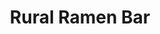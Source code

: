 ---
layout: place
title: "Rural Ramen Bar"
permalink: /california/san-francisco/rural-ramen-bar.html
stateAbbr: CA
stateName: California
cityName: San Francisco
place_id: ChIJr_OH-WiBhYARfUXHwDqwdSo
photos:
  - name: >-
      places/ChIJr_OH-WiBhYARfUXHwDqwdSo/photos/AeeoHcJRnFqEKkn96JTVKJ70wMYPiwwSMGIZH8hg2tZdZSA9QBfWwo-OGVNdLJgUrAZpA7D4AZzYi4s5lSXR7Ksa3CEvRmJ2K_a19OEPysUvUi7FjR90s6yPFQnduqtuNzyS7Ueuiprf7sdcgGOECbaEggdz5Bqc1TJVjLAMKIhVDnUhl7g9vhlCnoCALxg3yGpgiV94B5NYuFQBBAt8ie_M84hayw2S75ivVR0gm5c8ganTwGX95039ZvGsFdTeTjZFv_G5ikVht-nF8hoLJV69Dxl1QWXbAyI-5UOGTW8qnpA_rsdKywA9O6NOUKvGOvl0dm-JHe2R57jJEUY0cBIi0y5QU3KnVfq-Ws_OgXNnWPRbeRSq0dnVX18sdMG7CCTMVTydQALsGl0L1wb_HB7YBuU4HPTSaXbo21eT-8dPvUilV9U
    widthPx: 4032
    heightPx: 3024
    authorAttributions:
      - displayName: Yuta Higuchi
        uri: https://maps.google.com/maps/contrib/112863706490498402138
        photoUri: >-
          https://lh3.googleusercontent.com/a-/ALV-UjXtF5cHq1IMu4hq9t-iAPPq0gpC_LRZxS3WvJEKwImTE7NGhqIb=s100-p-k-no-mo
    flagContentUri: >-
      https://www.google.com/local/imagery/report/?cb_client=maps_api_places.places_api&image_key=!1e10!2sCIHM0ogKEICAgID-xebP6wE&hl=en-US
    googleMapsUri: >-
      https://www.google.com/maps/place//data=!3m4!1e2!3m2!1sCIHM0ogKEICAgID-xebP6wE!2e10!4m2!3m1!1s0x80858168f987f3af:0x2a75b03ac0c7457d
  - name: >-
      places/ChIJr_OH-WiBhYARfUXHwDqwdSo/photos/AeeoHcINHxWEkx1AOycNF7jLYzqFHB-VmLuWg_9-MiVGcEVMFtixg2DmDT6acdqe0j_-Fi-84wtN0L-qzbjG0_Hz8jNIbxieVeYicqqm0Nhw4cDnTCOJsrOxXGBP8ou7NnvTrP3_FcOY7uirg_9cKSAU1VM0UslvFe9Gov0uY8pM5QLq11kCozK3JlgSHvBgMFSx8z1nU2t026IeepWa0Vmt_h-hOluw3QDhRObe1v8spCijeNR5d3zn-Asrj8SogUw5M0GIhvOmQBPiYc3VkqacKZcB1kNrT7Bz3rkRxiHBFDTVAg
    widthPx: 2048
    heightPx: 1153
    authorAttributions:
      - displayName: Rural Ramen Bar
        uri: https://maps.google.com/maps/contrib/111131541815999163329
        photoUri: >-
          https://lh3.googleusercontent.com/a/ACg8ocJbK_qSnYAJ9fCkj1IpkdMa2-ghtPZb15jmsG3Eh1J3lVOSHw=s100-p-k-no-mo
    flagContentUri: >-
      https://www.google.com/local/imagery/report/?cb_client=maps_api_places.places_api&image_key=!1e10!2sAF1QipNXx07pvOMD2z5E3TANQLOkw5tGZNutqL4meGWB&hl=en-US
    googleMapsUri: >-
      https://www.google.com/maps/place//data=!3m4!1e2!3m2!1sAF1QipNXx07pvOMD2z5E3TANQLOkw5tGZNutqL4meGWB!2e10!4m2!3m1!1s0x80858168f987f3af:0x2a75b03ac0c7457d
  - name: >-
      places/ChIJr_OH-WiBhYARfUXHwDqwdSo/photos/AeeoHcLBkBn9YrmZzmPQqripxPpufxCp91x-98NpELllcNm6DDOH91ayQzn6xoW4OAdqw7kuzfr2uQwJAWBh3i5gJbEcN8QUVqkxIpxuGEl3MN8k7S_wXOSdp8b61Wa-xK8jXmljtLlXum2Pz2rOUHryGcwBPN0iksoTIhz_-eIikIDh48qoH3DQs3VTgcVQwj-NQsPgRrt2NEfBeE1zZyVfd0ewVyvexZgIl5yX7xN5qPeR13LelyGW--Feh4Fb9852sAww_ps80GrXAFbPTGrSXE-_A2qnCcX9JnKyPg7jFn7rqQn2IMrDI_hJpBQjk9b9UoEg9FWef37omUy38dj29tseTjyXMvse3KllekhVG8AAC2n3BpfO-shFnjSAxL7QtmiZ5kJJ9G0yRqBo2t6dkwGTAcUPZxBT-UqpEx5Rx198Rg
    widthPx: 1200
    heightPx: 1600
    authorAttributions:
      - displayName: Sebastian
        uri: https://maps.google.com/maps/contrib/105151486928845020231
        photoUri: >-
          https://lh3.googleusercontent.com/a/ACg8ocL8MhXmR4ayeBMxprGEgAAClpthgzQZ2y9cHfvZpxmxjwaEuQ=s100-p-k-no-mo
    flagContentUri: >-
      https://www.google.com/local/imagery/report/?cb_client=maps_api_places.places_api&image_key=!1e10!2sCIHM0ogKEICAgMDws7CHQg&hl=en-US
    googleMapsUri: >-
      https://www.google.com/maps/place//data=!3m4!1e2!3m2!1sCIHM0ogKEICAgMDws7CHQg!2e10!4m2!3m1!1s0x80858168f987f3af:0x2a75b03ac0c7457d
  - name: >-
      places/ChIJr_OH-WiBhYARfUXHwDqwdSo/photos/AeeoHcIR_x3kDPnzm4VoJfj8jHQ6uBeNTRXMWreQPItSvI_3u1UzCVYS-rjyp5sWNJyLX84VpxgJICjNipkI6mYMQpisAuBNPQRng-uaaRcF-8Os4UqjqIa_3rHjQ7KB2C1WCnlzSOMpwkme8vmFYlLJgwwjOurcPKCH84WaBw-UsCsekVmDEPB8dSx2h2U2QSnzArKs0ub6COyimWd0TLO_ViTFplPXEesw3YB8L1dQdiyvgXjr8jGn_qO38h6dfOkeHwsOOlK8WHrUiCDzu7Vh1EpsqW1q7cChXiYh-D8SSqsAGKyX39o_wTnyBgWTrzBu6wLYgzOX-46oN8ABZOcmDFsbFYSlWH3D8HgFE6XXwKvq7bevtxzFEGrk5dO1LUW-aJGLoQRsUMp66MgZSYcFwaJuO63Vc6_I21yuxc2_tRoR5qCelhxkDZvwC-tOsw
    widthPx: 2996
    heightPx: 2248
    authorAttributions:
      - displayName: Rainier Michael Bell
        uri: https://maps.google.com/maps/contrib/116897491743812518231
        photoUri: >-
          https://lh3.googleusercontent.com/a-/ALV-UjVwfjz8d2ZoFHpZPDleeV2PsbSv7RkTjYdQnoUa2SJOAOYS-2K1Qw=s100-p-k-no-mo
    flagContentUri: >-
      https://www.google.com/local/imagery/report/?cb_client=maps_api_places.places_api&image_key=!1e10!2sCIABIhADydmY9iNXCWedjuwAALcx&hl=en-US
    googleMapsUri: >-
      https://www.google.com/maps/place//data=!3m4!1e2!3m2!1sCIABIhADydmY9iNXCWedjuwAALcx!2e10!4m2!3m1!1s0x80858168f987f3af:0x2a75b03ac0c7457d
  - name: >-
      places/ChIJr_OH-WiBhYARfUXHwDqwdSo/photos/AeeoHcI94sBBXME2YrZJwJs4MRy1B1kV9O4ZoZeuLaiU9jWa_36xf43Jio_S5G43VLT84eMVMg5DXVMcaam4Yvx1AlN1IH13MbZJA7g43zyXVQKidIvY5xKZEKAvbzIk0fEl-f3jWtaI-iiDOZE_tWwrib7V8gVRPLtSmqD7FYCugxGgqZ5k3PX7Em_F92j2NSj0782SfdW3u2l1QIriS9p4O9jr9iU6j8zc2GzJ1mrL8suJCcMqI3dXvNrIqVycNrGxDr6fX2vS312EMfTNwtHMhzEVHTgHqtuttRnO4OvHueZytg
    widthPx: 2048
    heightPx: 1365
    authorAttributions:
      - displayName: Rural Ramen Bar
        uri: https://maps.google.com/maps/contrib/111131541815999163329
        photoUri: >-
          https://lh3.googleusercontent.com/a/ACg8ocJbK_qSnYAJ9fCkj1IpkdMa2-ghtPZb15jmsG3Eh1J3lVOSHw=s100-p-k-no-mo
    flagContentUri: >-
      https://www.google.com/local/imagery/report/?cb_client=maps_api_places.places_api&image_key=!1e10!2sAF1QipMH5QS__693i6U3DS56TsNOz8-u0YrNoOo68wlj&hl=en-US
    googleMapsUri: >-
      https://www.google.com/maps/place//data=!3m4!1e2!3m2!1sAF1QipMH5QS__693i6U3DS56TsNOz8-u0YrNoOo68wlj!2e10!4m2!3m1!1s0x80858168f987f3af:0x2a75b03ac0c7457d
  - name: >-
      places/ChIJr_OH-WiBhYARfUXHwDqwdSo/photos/AeeoHcKCJVBIBGBEEQBM0Q78HJ2fKhAIdomoFjDCwaLuYJgCBz9NeNlhu5-C-2wNEtdmeT4p9-2i0DGCpGJPQjNOXrNFEpSEP9xIqVdPGEUM_SdBrnIZmwh3gsEe-NgOsiF0eBom899wIJfyhNlRiIp1s3TGcpKm3wkOZnCiEN8KpWrcRMbbk4YXnE8Giwyx9mMK-Q89DE4TK6BOpbiGCS2pb3XTqwmFwKoKlww1pizicwZ7SiIymGan44T46pFjJO05lYv9bABExnUxxJh_LflB4bXEk49cshtBaByKfyCo-ClUyQ
    widthPx: 2048
    heightPx: 1365
    authorAttributions:
      - displayName: Rural Ramen Bar
        uri: https://maps.google.com/maps/contrib/111131541815999163329
        photoUri: >-
          https://lh3.googleusercontent.com/a/ACg8ocJbK_qSnYAJ9fCkj1IpkdMa2-ghtPZb15jmsG3Eh1J3lVOSHw=s100-p-k-no-mo
    flagContentUri: >-
      https://www.google.com/local/imagery/report/?cb_client=maps_api_places.places_api&image_key=!1e10!2sAF1QipM2xsuEjONt1bYL_CNmhcqTZ4A9wkY0japwoOQt&hl=en-US
    googleMapsUri: >-
      https://www.google.com/maps/place//data=!3m4!1e2!3m2!1sAF1QipM2xsuEjONt1bYL_CNmhcqTZ4A9wkY0japwoOQt!2e10!4m2!3m1!1s0x80858168f987f3af:0x2a75b03ac0c7457d
  - name: >-
      places/ChIJr_OH-WiBhYARfUXHwDqwdSo/photos/AeeoHcKCd6UZJdFyABBXY2TXFBra0AbAYf70v22wCB8SxjeHLlSbLh1G1gbOc7yzejiv4k8U6QHFTwgyu5AgaFxuZsTT4QhKadDsZIXUkKbJbVqMdslQ-EoniaodjPndYkIdShGoTReqss8kjvePJt7Us0m1WQHj4dSIzQk-CJv_BLQ_0yvDUIJOry3PWinTBBnUrRiijkPBBhE1pD3Hiq8eJ4ZBCmndi5ww7y12VBVawRgpNB97WZl34Hyn69rprZDqZrrzOVuGygFeVTpGwRYTssvsvVoQuEirlqMukRmkFz9A_C8UYFPDOcHxO0JVFgrNZuDbbmWJWD492AI0sL3lS9KxpaDIYd2DYUa84LcW7qnptmlT6pM6lqbDLJBpKVYUrhoWq7VCfxtmhGvvPWvnYo2k8X3TcRBbwBaTzIy5AeM
    widthPx: 3024
    heightPx: 4032
    authorAttributions:
      - displayName: Reina Davé
        uri: https://maps.google.com/maps/contrib/105064073044413240339
        photoUri: >-
          https://lh3.googleusercontent.com/a-/ALV-UjWxqSkFXNu80rPKeXrcOAc73h-iaglEX_F_-0Asb6bv7H5B-PfVlA=s100-p-k-no-mo
    flagContentUri: >-
      https://www.google.com/local/imagery/report/?cb_client=maps_api_places.places_api&image_key=!1e10!2sCIHM0ogKEICAgIDOg_XxOA&hl=en-US
    googleMapsUri: >-
      https://www.google.com/maps/place//data=!3m4!1e2!3m2!1sCIHM0ogKEICAgIDOg_XxOA!2e10!4m2!3m1!1s0x80858168f987f3af:0x2a75b03ac0c7457d
  - name: >-
      places/ChIJr_OH-WiBhYARfUXHwDqwdSo/photos/AeeoHcJsCBjA0nC3NbrDTIyrmMCtdvwU0-FRBO5BrQfVSiVoArBeCcb3SS4dzZqObn1yuSX3636ZI3qVtUtdObcB8kqjRddcjSlmDVq32VoW5fkyCgyQK-qinYHdsySWJ_e8r2n-Ix9f6SDmhdX59TQeefASgy-6myluOkAcqMEYvagc-mAykQkyF1cgI_sH3KE4AZ5v6IVaQrZo-uIFrjAuI6B8vIp1NsIM_UBA4U5ntKClqTPFk5Z_vJGVsIctZBfCYLRA9t63BsfUI2LZsiLF-NA04Cz3OYeo6j-EGqp7nzfAy_CgNT31Of-3Ae8AY0MRmDu20dulZUnLpZzyJdlWGrGIQYgNgxJId1ZeWc8k8XupO6d11wqZ2Xf7EqhgtvPQmMRBRCRCt3NbryHuM-Z7PdPVMaEgGVb-6Xb5KWeLN-c
    widthPx: 3072
    heightPx: 4080
    authorAttributions:
      - displayName: Vijay Devaguptapu
        uri: https://maps.google.com/maps/contrib/101004965474487643846
        photoUri: >-
          https://lh3.googleusercontent.com/a-/ALV-UjXRMmdsYTqll4D7tqHOfGjBsGdsp7sfGo_4M4LAyJpISqgGdxxPyA=s100-p-k-no-mo
    flagContentUri: >-
      https://www.google.com/local/imagery/report/?cb_client=maps_api_places.places_api&image_key=!1e10!2sCIHM0ogKEICAgICD4-K3OQ&hl=en-US
    googleMapsUri: >-
      https://www.google.com/maps/place//data=!3m4!1e2!3m2!1sCIHM0ogKEICAgICD4-K3OQ!2e10!4m2!3m1!1s0x80858168f987f3af:0x2a75b03ac0c7457d
  - name: >-
      places/ChIJr_OH-WiBhYARfUXHwDqwdSo/photos/AeeoHcLB7BLxsGXp60SJneALYJVz7t13Cko-4HQP9X5MDAyvHqf-3pONNlWPdsQef7d_fSRvtXesEz0OZGjbIvvMAJXbKBGKRMxUOtxWutPRR2fwjNWYmKtnA3n0-5_ZrypL9Nfav7CqPp3QJ3iBNgap6wo4zOWcjHQTq4ae7MDiPYviWmjY31BIsBsVjvf56IlffV_OA1GWBF0DtwAqfD8y2iZYkzs9hiCx4bqK5WyKjbGvxD10I5cbWVLybsTZTsqnEMTNim97SToskQKneGh1KobyLIgSNW8NCcTi4YaFJdUGtQ3cmMQxDsSQHqzsrHVm4ptOmfntAcrOIucRheVQ0CKPoUIXdIcaGhl6NYAsC4plq8CIiQIPu02uUOnSTkGvYYfq5v4tZyvypmOZs1G5ENxw0W7YMHKU-A0v-ZFkNKIlqPaq
    widthPx: 4032
    heightPx: 3024
    authorAttributions:
      - displayName: Ivan Martinez
        uri: https://maps.google.com/maps/contrib/114327443517448261948
        photoUri: >-
          https://lh3.googleusercontent.com/a-/ALV-UjX02alvnZnR2YhUNr9uCmZwqZ2czomde75r_Z5kLb0YhUmjPnQy=s100-p-k-no-mo
    flagContentUri: >-
      https://www.google.com/local/imagery/report/?cb_client=maps_api_places.places_api&image_key=!1e10!2sCIHM0ogKEICAgIC1-OiUkwE&hl=en-US
    googleMapsUri: >-
      https://www.google.com/maps/place//data=!3m4!1e2!3m2!1sCIHM0ogKEICAgIC1-OiUkwE!2e10!4m2!3m1!1s0x80858168f987f3af:0x2a75b03ac0c7457d
  - name: >-
      places/ChIJr_OH-WiBhYARfUXHwDqwdSo/photos/AeeoHcKuDG13eW0Zsco_csDxv7XwRJBrmRtpOl8zE8d2EMhsZTLszsVaIn7_l8ogCjo7oPZUOsKq9LpFtX-v6nun_M0vbePCtUIsL_62_UVhOjvrlIDKLsMYQqstVM1H8zJ5i4089avmtHqm2zRkIJmSgemH88nhoLkIe_Zekw3b1AgjuevkyLEbaw_mmr9yuNyCZvj36God6h3Q-KUA_yaLPYLO7crvVet93ErZA5SRc_7E0GKLD-zKKAdUTlrLgohoBpsANcdv-QFFdg-_Netht4MH4gqf5WXgUUYTQ66rsahB0_vbGZFgmpZeSN07JkVqwMziGbTDb4TjWkzQk9UuBdIFrRvFzkvTjxv_QAK8qhF_m9GA3ZXgDGtHTnp3axCdNpG7GfeaNJykOx4PHtoXUXo_RklZ_zTHSZVuzlkoK46Yqg
    widthPx: 3072
    heightPx: 4080
    authorAttributions:
      - displayName: Penny Gaffney
        uri: https://maps.google.com/maps/contrib/100865124178850645279
        photoUri: >-
          https://lh3.googleusercontent.com/a-/ALV-UjWb80s2guqAoj8ime63oMCAX6_Lzk1OrW6MONXDsebhyFJJo377iQ=s100-p-k-no-mo
    flagContentUri: >-
      https://www.google.com/local/imagery/report/?cb_client=maps_api_places.places_api&image_key=!1e10!2sCIHM0ogKEICAgICrmJ-3Cg&hl=en-US
    googleMapsUri: >-
      https://www.google.com/maps/place//data=!3m4!1e2!3m2!1sCIHM0ogKEICAgICrmJ-3Cg!2e10!4m2!3m1!1s0x80858168f987f3af:0x2a75b03ac0c7457d
address: 1059 Powell St, San Francisco, CA 94108, USA
street: 1059 Powell St
city: San Francisco
state: CA
zip: '94108'
country: USA
neighborhood: Nob Hill
latitude: '37.794505'
longitude: '-122.409821'
accessibility_options:
  wheelchairAccessibleEntrance: true
  wheelchairAccessibleRestroom: true
  wheelchairAccessibleSeating: true
business_status: OPERATIONAL
name: Rural Ramen Bar
google_maps_links:
  directionsUri: >-
    https://www.google.com/maps/dir//''/data=!4m7!4m6!1m1!4e2!1m2!1m1!1s0x80858168f987f3af:0x2a75b03ac0c7457d!3e0
  placeUri: https://maps.google.com/?cid=3059545288256996733
  writeAReviewUri: >-
    https://www.google.com/maps/place//data=!4m3!3m2!1s0x80858168f987f3af:0x2a75b03ac0c7457d!12e1
  reviewsUri: >-
    https://www.google.com/maps/place//data=!4m4!3m3!1s0x80858168f987f3af:0x2a75b03ac0c7457d!9m1!1b1
  photosUri: >-
    https://www.google.com/maps/place//data=!4m3!3m2!1s0x80858168f987f3af:0x2a75b03ac0c7457d!10e5
primary_type: Ramen Restaurant
opening_hours:
  regular: null
  current: null
secondary_opening_hours:
  regular:
    weekdayDescriptions: null
    type: null
  current:
    weekdayDescriptions: null
    type: null
phone: (415) 274-9942
price_level: PRICE_LEVEL_MODERATE
price_range: $10 &ndash; $20
rating: '4.5'
rating_count: 348
website: https://www.ruralramenbarca.com/l9h0w017/restaurant/order-online
description: null
reviews: null
parking_options: null
payment_options: null
allow_dogs: null
curbside_pickup: null
delivery: null
dine_in: null
good_for_children: null
good_for_groups: null
good_for_sports: null
live_music: null
menu_for_children: null
outdoor_seating: null
reservable: null
restroom: null
serves_beer: null
serves_breakfast: null
serves_brunch: null
serves_cocktails: null
serves_coffee: null
serves_dinner: null
serves_dessert: null
serves_lunch: null
serves_vegetarian_food: null
serves_wine: null
takeout: null

---